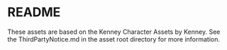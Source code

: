 # README

These assets are based on the Kenney Character Assets by Kenney. See the ThirdPartyNotice.md in the asset root directory for more information.
